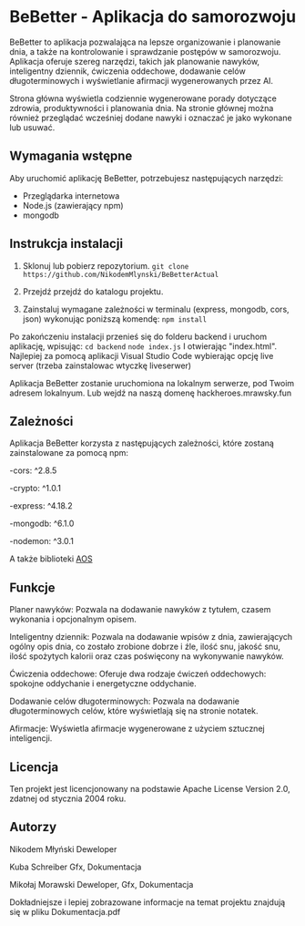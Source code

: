 # BeBetter - Aplikacja do samorozwoju

BeBetter to aplikacja pozwalająca na lepsze organizowanie i planowanie dnia, a także na kontrolowanie i sprawdzanie postępów w samorozwoju. Aplikacja oferuje szereg narzędzi, takich jak planowanie nawyków, inteligentny dziennik, ćwiczenia oddechowe, dodawanie celów długoterminowych i wyświetlanie afirmacji wygenerowanych przez AI.

Strona główna wyświetla codziennie wygenerowane porady dotyczące zdrowia, produktywności i planowania dnia. Na stronie głównej można również przeglądać wcześniej dodane nawyki i oznaczać je jako wykonane lub usuwać.

## Wymagania wstępne

Aby uruchomić aplikację BeBetter, potrzebujesz następujących narzędzi:

- Przeglądarka internetowa
- Node.js (zawierający npm)
- mongodb

## Instrukcja instalacji

1. Sklonuj lub pobierz repozytorium.
   ```git clone https://github.com/NikodemMlynski/BeBetterActual ```

3. Przejdź przejdź do katalogu projektu.

5. Zainstaluj wymagane zależności w terminalu (express, mongodb, cors, json) wykonując poniższą komendę:
``` npm install ```

Po zakończeniu instalacji przenieś się do folderu backend i uruchom aplikację, wpisując:
```cd backend```
```node index.js```
I otwierając "index.html". Najlepiej za pomocą aplikacji Visual Studio Code wybierając opcję live server (trzeba zainstalowac wtyczkę liveserwer)

Aplikacja BeBetter zostanie uruchomiona na lokalnym serwerze, pod Twoim adresem lokalnyum.
Lub wejdź na naszą domenę hackheroes.mrawsky.fun

## Zależności
Aplikacja BeBetter korzysta z następujących zależności, które zostaną zainstalowane za pomocą npm:

-cors: ^2.8.5

-crypto: ^1.0.1

-express: ^4.18.2

-mongodb: ^6.1.0

-nodemon: ^3.0.1

A także biblioteki [AOS](https://michalsnik.github.io/aos/)

## Funkcje
Planer nawyków: Pozwala na dodawanie nawyków z tytułem, czasem wykonania i opcjonalnym opisem.

Inteligentny dziennik: Pozwala na dodawanie wpisów z dnia, zawierających ogólny opis dnia, co zostało zrobione dobrze i źle, ilość snu, jakość snu, ilość spożytych kalorii oraz czas poświęcony na wykonywanie nawyków.

Ćwiczenia oddechowe: Oferuje dwa rodzaje ćwiczeń oddechowych: spokojne oddychanie i energetyczne oddychanie.

Dodawanie celów długoterminowych: Pozwala na dodawanie długoterminowych celów, które wyświetlają się na stronie notatek.

Afirmacje: Wyświetla afirmacje wygenerowane z użyciem sztucznej inteligencji.

## Licencja
Ten projekt jest licencjonowany na podstawie Apache License Version 2.0, zdatnej od stycznia 2004 roku.

## Autorzy
Nikodem Młyński Deweloper

Kuba Schreiber Gfx, Dokumentacja

Mikołaj Morawski Deweloper, Gfx, Dokumentacja

Dokładniejsze i lepiej zobrazowane informacje na temat projektu znajdują się w pliku Dokumentacja.pdf

